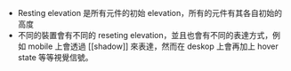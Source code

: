 - Resting elevation 是所有元件的初始 elevation，所有的元件有其各自初始的高度
- 不同的裝置會有不同的 reseting elevation，並且也會有不同的表達方式，例如 mobile 上會透過 [[shadow]] 來表達，然而在 deskop 上會再加上 hover state 等等視覺信號。